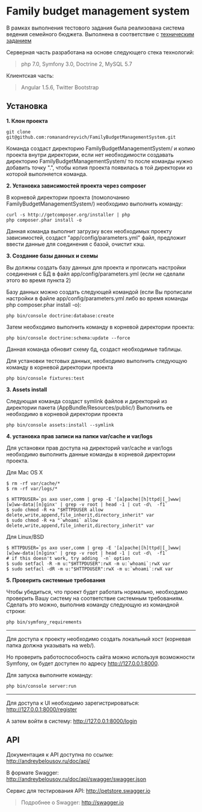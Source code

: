 Family budget management system
======================== 

В рамках выполнения тестового задания была реализована система ведения семейного бюджета. Выполнена в соответствие с [техническим заданием]

Серверная часть разработана на основе следующего стека технологий:

> php 7.0, Symfony 3.0, Doctrine 2, MySQL 5.7

Клиентская часть:

> Angular 1.5.6, Twitter Bootstrap


Установка
--------------

**1. Клон проекта**

```
git clone git@github.com:romanandreyvich/FamilyBudgetManagementSystem.git
```

Команда создаст директорию FamilyBudgetManagementSystem/ и копию проекта внутри директории, 
если нет необходимости создавать директорию FamilyBudgetManagementSystem/ то после команды нужно
добавить точку ".", чтобы копия проекта появилась в той директории из которой выполняется команда.

**2. Установка зависимостей проекта через composer**

В корневой директории проекта (помолочанию FamilyBudgetManagementSystem/) необходимо выполнить
команду:

```
curl -s http://getcomposer.org/installer | php
php composer.phar install -o
```
Данная команда выполнит загрузку всех необходимых проекту зависимостей, создаст "app/config/parameters.yml" файл,
предложит ввести данные для соединения с базой, очистит кэш.

**3. Создание базы данных и схемы**

Вы должны создать базу данных для проекта и прописать настройки соединения с 
БД в файл app/config/parameters.yml (если не сделали этого во время пункта 2)

Базу данных можно создать следующей командой (если Вы прописали настройки в файле app/config/parameters.yml либо во время команды php composer.phar install -o):

```
php bin/console doctrine:database:create
```

Затем необходимо выполнить команду в корневой директории проекта:

```
php bin/console doctrine:schema:update --force
```

Данная команда обновит схему бд, создаст необходимые таблицы.

Для установки тестовых данных, необходимо выполнить следующую команду в корневой директории проекта

```
php bin/console fixtures:test
```

**3. Assets install**

Следующая команда создаст symlink файлов и директорий из директории пакета (AppBundle/Resources/public/)
Выполнить ее необходимо в корневой директории проекта
```
php bin/console assets:install --symlink
```

**4. установка прав записи на папки var/cache и var/logs**

Для установки прав доступа на директорий var/cache и var/logs необходимо 
выполнить данные команды в корневой директории проекта.

Для Mac OS X

```
$ rm -rf var/cache/*
$ rm -rf var/logs/*

$ HTTPDUSER=`ps axo user,comm | grep -E '[a]pache|[h]ttpd|[_]www|[w]ww-data|[n]ginx' | grep -v root | head -1 | cut -d\  -f1`
$ sudo chmod -R +a "$HTTPDUSER allow delete,write,append,file_inherit,directory_inherit" var
$ sudo chmod -R +a "`whoami` allow delete,write,append,file_inherit,directory_inherit" var
```

Для Linux/BSD

```
$ HTTPDUSER=`ps axo user,comm | grep -E '[a]pache|[h]ttpd|[_]www|[w]ww-data|[n]ginx' | grep -v root | head -1 | cut -d\  -f1`
# if this doesn't work, try adding `-n` option
$ sudo setfacl -R -m u:"$HTTPDUSER":rwX -m u:`whoami`:rwX var
$ sudo setfacl -dR -m u:"$HTTPDUSER":rwX -m u:`whoami`:rwX var
```

**5. Проверить системные требования**

Чтобы убедиться, что проект будет работать нормально, необходимо проверить Вашу систему
на соответствие системным требованиям. 
Сделать это можно, выполнив команду следующую из командной строки:

```
php bin/symfony_requirements
```

--------------

Для доступа к проекту необходимо создать локальный хост (корневая папка должна указывать на web/).

 
Но проверить работоспособность сайта можно используя возможности Symfony, 
он будет доступен по адресу http://127.0.0.1:8000.

Для запуска выполните команду:

```
php bin/console server:run
```

--------------

Для доступа к UI необходимо зарегистрироваться: http://127.0.0.1:8000/register

А затем войти в систему: http://127.0.0.1:8000/login

API
--------------
Документация к API доступна по ссылке: http://andreybelousov.ru/doc/api/

В формате Swagger: http://andreybelousov.ru/doc/api/swagger/swagger.json

Сервис для тестирования API: http://petstore.swagger.io

> Подробнее о Swagger: http://swagger.io

[техническим заданием]: tz.md
